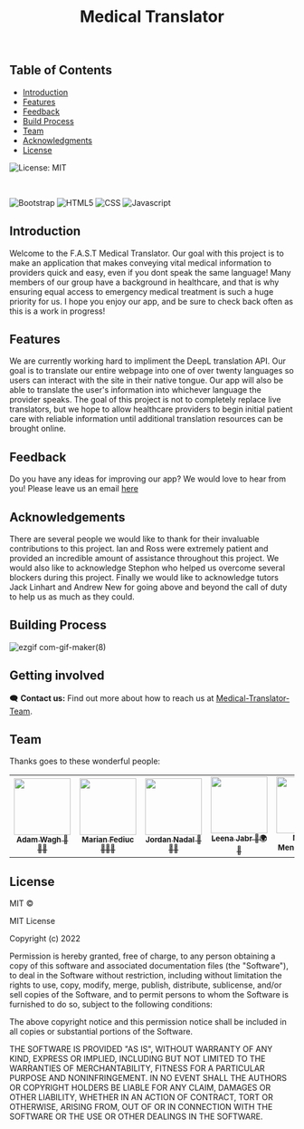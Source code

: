 <h1 align="center"> Medical Translator </h1> <br>
<p align="center">
  <a href="https://github.com/adamwagh512/Medical-Translator/">
  </a>
</p>


## Table of Contents

- [Introduction](#introduction)
- [Features](#features)
- [Feedback](#feedback)
- [Build Process](#build-process)
- [Team](#teams)
- [Acknowledgments](#acknowledgments)
- [License](#license)





![License: MIT](https://img.shields.io/badge/License-MIT-yellow.svg)

<br>

![Bootstrap](https://img.shields.io/badge/bootstrap-%23563D7C.svg?style=for-the-badge&logo=bootstrap&logoColor=white)
![HTML5](https://img.shields.io/badge/HTML5-E34F26?style=for-the-badge&logo=html5&logoColor=white)
![CSS](https://img.shields.io/badge/CSS3-1572B6?style=for-the-badge&logo=css3&logoColor=white)
![Javascript](https://img.shields.io/badge/JavaScript-323330?style=for-the-badge&logo=javascript&logoColor=F7DF1E)

## Introduction
Welcome to the F.A.S.T Medical Translator. Our goal with this project is to make an application that makes conveying vital medical information to providers quick and easy, even if you dont speak the same language! Many members of our group have a background in healthcare, and that is why ensuring equal access to emergency medical treatment is such a huge priority for us. I hope you enjoy our app, and be sure to check back often as this is a work in progress!

## Features
We are currently working hard to impliment the DeepL translation API. Our goal is to translate our entire webpage into one of over twenty languages so users can interact with the site in their native tongue. Our app will also be able to translate the user's information into whichever language the provider speaks. The goal of this project is not to completely replace live translators, but we hope to allow healthcare providers to begin initial patient care with reliable information until additional translation resources can be brought online.
## Feedback
Do you have any ideas for improving our app? We would love to hear from you! Please leave us an email [here](adamwagh@gmail.com)

## Acknowledgements 
There are several people we would like to thank for their invaluable contributions to this project. Ian and Ross were extremely patient and provided an incredible amount of assistance throughout this project. We would also like to acknowledge Stephon who helped us overcome several blockers during this project. Finally we would like to acknowledge tutors Jack Linhart and Andrew New for going above and beyond the call of duty to help us as much as they could. 


## Building Process

![ezgif com-gif-maker(8)](https://user-images.githubusercontent.com/107494937/188281636-89fb5f77-8dc0-400d-9a7c-2843dea8fc66.gif)









## Getting involved

🗨️ **Contact us:**
Find out more about how to reach us at
[Medical-Translator-Team](https://github.com/adamwagh512/Medical-Translator).


## Team 

Thanks goes to these wonderful people:

<!-- ALL-CONTRIBUTORS-LIST:START - Do not remove or modify this section -->
<!-- prettier-ignore-start -->
<!-- markdownlint-disable -->
<table>
  <tr>
<td align="center"><a href="https://github.com/adamwagh512"><img src="https://avatars.githubusercontent.com/u/106627977?v=4" width="100px;" alt=""/><br /><sub><b>Adam Wagh 🧭💡🎤 </b></sub></a></td>
<td align="center"><a href="https://github.com/marianfediuc"><img src="https://avatars.githubusercontent.com/u/107372356?v=4" width="100px;" alt=""/><br /><sub><b>Marian Fediuc 🧑‍📆🏫</b></sub></a></td>
<td align="center"><a href="https://github.com/jnadal22"><img src="https://avatars.githubusercontent.com/u/106439905?v=4" width="100px;" alt=""/><br /><sub><b>Jordan Nadal 🎨💡🧩</b></sub></a></td>
<td align="center"><a href="https://github.com/LeenaJabr"><img src="https://avatars.githubusercontent.com/u/107494937?v=4" width="100px;" alt=""/><br /><sub><b>Leena Jabr 🧩🌍📖</b></sub></a></td>
<td align="center"><a href="https://github.com/mmdoza002"><img src="https://avatars.githubusercontent.com/u/103911356?v=4" width="100px;" alt=""/><br /><sub><b>Martin Mendoza 🌍🔌📖</b></sub></a></td>
 </tr>
</table>

<!-- markdownlint-restore -->
<!-- prettier-ignore-end -->

<!-- ALL-CONTRIBUTORS-LIST:END -->


## License  
 
MIT © 

MIT License

Copyright (c) 2022

Permission is hereby granted, free of charge, to any person obtaining a copy of this software and associated documentation files (the "Software"), to deal in the Software without restriction, including without limitation the rights to use, copy, modify, merge, publish, distribute, sublicense, and/or sell copies of the Software, and to permit persons to whom the Software is furnished to do so, subject to the following conditions:

The above copyright notice and this permission notice shall be included in all copies or substantial portions of the Software.

THE SOFTWARE IS PROVIDED "AS IS", WITHOUT WARRANTY OF ANY KIND, EXPRESS OR IMPLIED, INCLUDING BUT NOT LIMITED TO THE WARRANTIES OF MERCHANTABILITY, FITNESS FOR A PARTICULAR PURPOSE AND NONINFRINGEMENT. IN NO EVENT SHALL THE AUTHORS OR COPYRIGHT HOLDERS BE LIABLE FOR ANY CLAIM, DAMAGES OR OTHER LIABILITY, WHETHER IN AN ACTION OF CONTRACT, TORT OR OTHERWISE, ARISING FROM, OUT OF OR IN CONNECTION WITH THE SOFTWARE OR THE USE OR OTHER DEALINGS IN THE SOFTWARE.
